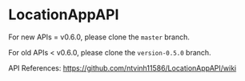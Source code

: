 # LocationAppAPI

For new APIs = v0.6.0, please clone the `master` branch.

For old APIs < v0.6.0, please clone the `version-0.5.0` branch.

API References: https://github.com/ntvinh11586/LocationAppAPI/wiki
